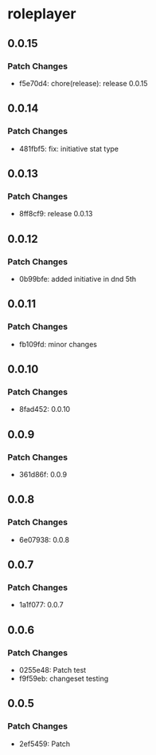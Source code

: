 # roleplayer

## 0.0.15

### Patch Changes

- f5e70d4: chore(release): release 0.0.15

## 0.0.14

### Patch Changes

- 481fbf5: fix: initiative stat type

## 0.0.13

### Patch Changes

- 8ff8cf9: release 0.0.13

## 0.0.12

### Patch Changes

- 0b99bfe: added initiative in dnd 5th

## 0.0.11

### Patch Changes

- fb109fd: minor changes

## 0.0.10

### Patch Changes

- 8fad452: 0.0.10

## 0.0.9

### Patch Changes

- 361d86f: 0.0.9

## 0.0.8

### Patch Changes

- 6e07938: 0.0.8

## 0.0.7

### Patch Changes

- 1a1f077: 0.0.7

## 0.0.6

### Patch Changes

- 0255e48: Patch test
- f9f59eb: changeset testing

## 0.0.5

### Patch Changes

- 2ef5459: Patch
